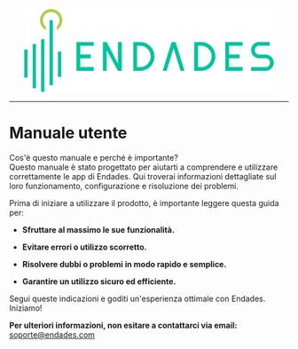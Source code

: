 <div style="display: flex; justify-content: center;">
  <a href="https://endades.com/">
    <img src="../images/endades.png" alt="Endades" width="450" />
  </a>
</div>

---

# Manuale utente

Cos'è questo manuale e perché è importante?  
Questo manuale è stato progettato per aiutarti a comprendere e utilizzare correttamente le app di Endades. Qui troverai informazioni dettagliate sul loro funzionamento, configurazione e risoluzione dei problemi.

Prima di iniziare a utilizzare il prodotto, è importante leggere questa guida per:

- **Sfruttare al massimo le sue funzionalità.**

- **Evitare errori o utilizzo scorretto.**

- **Risolvere dubbi o problemi in modo rapido e semplice.**

- **Garantire un utilizzo sicuro ed efficiente.**

Segui queste indicazioni e goditi un'esperienza ottimale con Endades. Iniziamo!

**Per ulteriori informazioni, non esitare a contattarci via email:**  
[soporte@endades.com](mailto:soporte@endades.com)

<!-- ![Manual usuario](Images/manual_usuario.gif) -->

<!-- <img src="Images/manual_usuario.gif" alt="Manual usuario" style="width: 800px; height: auto;"> -->
